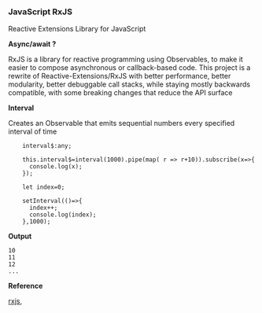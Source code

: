 ### JavaScript RxJS
Reactive Extensions Library for JavaScript

**Async/await ?**

RxJS is a library for reactive programming using Observables, to make it easier to compose asynchronous or callback-based code. This project is a rewrite of Reactive-Extensions/RxJS with better performance, better modularity, better debuggable call stacks, while staying mostly backwards compatible, with some breaking changes that reduce the API surface

**Interval**

Creates an Observable that emits sequential numbers every specified interval of time


```node 
	interval$:any;

    this.interval$=interval(1000).pipe(map( r => r+10)).subscribe(x=>{
      console.log(x);
    });

    let index=0;

    setInterval(()=>{
      index++;
      console.log(index);
    },1000);
```

**Output**

```node
10
11
12
...
```


**Reference**

[rxjs](https://rxjs.dev/api/index/function/interval),